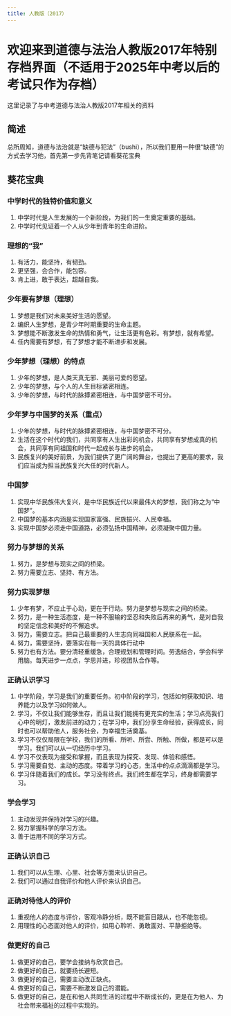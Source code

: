 ```yaml
---
title: 人教版（2017）
---
```


# 欢迎来到道德与法治人教版2017年特别存档界面（不适用于2025年中考以后的考试只作为存档）

这里记录了与中考道德与法治人教版2017年相关的资料

## 简述

总所周知，道德与法治就是“缺德与犯法”（bushi），所以我们要用一种很“缺德”的方式去学习他，首先第一步先背笔记请看葵花宝典

## 葵花宝典

### 中学时代的独特价值和意义

1. 中学时代是人生发展的一个新阶段，为我们的一生奠定重要的基础。
2. 中学时代见证着一个人从少年到青年的生命进阶。

### 理想的“我”

1. 有活力，能坚持，有韧劲。
2. 更坚强，会合作，能包容。
3. 肯上进，敢于表达，超越自我。

### 少年要有梦想（理想）

1. 梦想是我们对未来美好生活的愿望。
2. 编织人生梦想，是青少年时期重要的生命主题。
3. 梦想能不断激发生命的热情和勇气，让生活更有色彩。有梦想，就有希望。
4. 任内需要有梦想，有了梦想才能不断进步和发展。

### 少年梦想（理想）的特点

1. 少年的梦想，是人类天真无邪、美丽可爱的愿望。
2. 少年的梦想，与个人的人生目标紧密相连。
3. 少年的梦想，与时代的脉搏紧密相连，与中国梦密不可分。

### 少年梦与中国梦的关系（重点）

1. 少年的梦想，与时代的脉搏紧密相连，与中国梦密不可分。
2. 生活在这个时代的我们，共同享有人生出彩的机会，共同享有梦想成真的机会，共同享有同祖国和时代一起成长与进步的机会。
3. 民族复兴的美好前景，为我们提供了更广阔的舞台，也提出了更高的要求，我们应当成为担当民族复兴大任的时代新人。

### 中国梦

1. 实现中华民族伟大复兴，是中华民族近代以来最伟大的梦想，我们称之为“中国梦”。
2. 中国梦的基本内涵是实现国家富强、民族振兴、人民幸福。
3. 实现中国梦必须走中国道路，必须弘扬中国精神，必须凝聚中国力量。

### 努力与梦想的关系

1. 努力，是梦想与现实之间的桥梁。
2. 努力需要立志、坚持、有方法。

### 努力实现梦想

1. 少年有梦，不应止于心动，更在于行动。努力是梦想与现实之间的桥梁。
2. 努力，是一种生活态度，是一种不服输的坚忍和失败后再来的勇气，是对自我的坚定信念和美好的不懈追求。
3. 努力，需要立志。把自己最重要的人生志向同祖国和人民联系在一起。
4. 努力，需要坚持，要落实在每一天的具体行动中
5. 努力也有方法。要分清轻重缓急，合理规划和管理时间。劳逸结合，学会科学用脑。每天进步一点点，学思并进，珍视团队合作等。

### 正确认识学习

1. 中学阶段，学习是我们的重要任务。初中阶段的学习，包括如何获取知识、培养能力以及学习如何做人。
2. 学习，不仅让我们能够生存，而且让我们能拥有更充实的生活；学习点亮我们心中的明灯，激发前进的动力；在学习中，我们分享生命经验，获得成长，同时也可以帮助他人，服务社会，为幸福生活奠基。
3. 学习不仅仅局限在学校，我们的所看、所听、所尝、所触、所做，都是可以是学习。我们可以从一切经历中学习。
4. 学习不仅表现为接受和掌握，而且表现为探究、发现、体验和感悟。
5. 学习需要自觉、主动的态度。带着学习的心态，生活中的点点滴滴都是学习。
6. 学习伴随着我们的成长。学习没有终点。我们终生都在学习，终身都需要学习。

### 学会学习

1. 主动发现并保持对学习的兴趣。
2. 努力掌握科学的学习方法。
3. 善于运用不同的学习方式。

### 正确认识自己

1. 我们可以从生理、心里、社会等方面来认识自己。
2. 我们可以通过自我评价和他人评价来认识自己。

### 正确对待他人的评价

1. 重视他人的态度与评价，客观冷静分析，既不能盲目跟从，也不能忽视。
2. 用理性的心态面对他人的评价，如用心聆听、勇敢面对、平静拒绝等。

### 做更好的自己

1. 做更好的自己，要学会接纳与欣赏自己。
2. 做更好的自己，就要扬长避短。
3. 做更好的自己，需要主动改正缺点。
4. 做更好的自己，需要不断激发自己的潜能。
5. 做更好的自己，是在和他人共同生活的过程中不断成长的，更是在为他人、为社会带来福祉的过程中实现的。